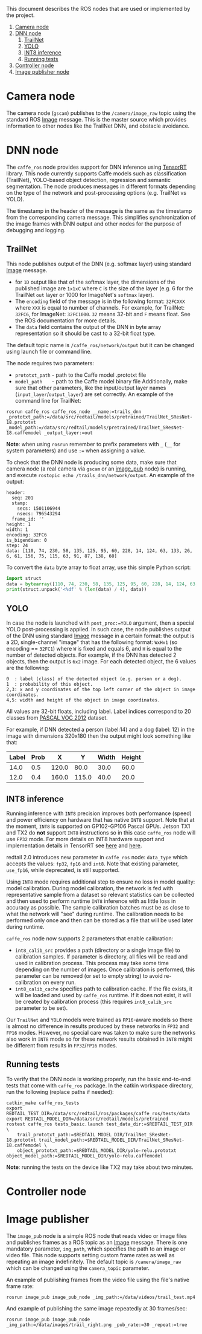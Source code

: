 This document describes the ROS nodes that are used or implemented by the project.

1. [Camera node](#camera-node)
2. [DNN node](#dnn-node)
    1. [TrailNet](#trailnet)
    2. [YOLO](#yolo)
    3. [INT8 inference](#int8-inference)
    4. [Running tests](#running-tests)
3. [Controller node](#controller-node)
3. [Image publisher node](#image-publisher)

# Camera node
The camera node (`gscam`) publishes to the `/camera/image_raw` topic using the standard ROS [Image](http://docs.ros.org/api/sensor_msgs/html/msg/Image.html) message. This is the master source which provides information to other nodes like the TrailNet DNN, and obstacle avoidance.

# DNN node
The `caffe_ros` node provides support for DNN inference using [TensorRT](https://developer.nvidia.com/tensorrt) library. This node currently supports Caffe models such as classification (TrailNet), YOLO-based object detection, regression and semantic segmentation. The node produces messages in different formats depending on the type of the network and post-processing options (e.g. TrailNet vs YOLO).

The timestamp in the header of the message is the same as the timestamp from the corresponding camera message. This simplifies synchronization of the image frames with DNN output and other nodes for the purpose of debugging and logging.

## TrailNet

This node publishes output of the DNN (e.g. softmax layer) using standard [Image](http://docs.ros.org/api/sensor_msgs/html/msg/Image.html) message.
* for `1D` output like that of the softmax layer, the dimensions of the published image are `1x1xC` where `C` is the size of the layer (e.g. 6 for the TrailNet `out` layer or 1000 for ImageNet's `softmax` layer). 
* The `encoding` field of the message is in the following format: `32FCXXX` where `XXX` is equal to number of channels. For example, for TrailNet: `32FC6`, for ImageNet: `32FC1000`. `32` means 32-bit and `F` means float. See the ROS documentation for more details. 
* The `data` field contains the output of the DNN in byte array representation so it should be cast to a 32-bit float type.

The default topic name is `/caffe_ros/network/output` but it can be changed using launch file or command line.

The node requires two parameters:
* `prototxt_path` - path to the Caffe model .prototxt file
* `model_path   ` - path to the Caffe model binary file
Additionally, make sure that other parameters, like the input/output layer names (`input_layer`/`output_layer`) are set correctly. An example of the command line for TrailNet:
```
rosrun caffe_ros caffe_ros_node __name:=trails_dnn _prototxt_path:=/data/src/redtail/models/pretrained/TrailNet_SResNet-18.prototxt _model_path:=/data/src/redtail/models/pretrained/TrailNet_SResNet-18.caffemodel _output_layer:=out
```

**Note**: when using `rosrun` remember to prefix parameters with `_` (`__` for system parameters) and use `:=` when assigning a value.

To check that the DNN node is producing some data, make sure that camera node (a real camera via `gscam` or an [image_pub](#image-publisher) node) is running, and execute `rostopic echo /trails_dnn/network/output`. An example of the output:
```
header: 
  seq: 201
  stamp: 
    secs: 1501106944
    nsecs: 796543294
  frame_id: ''
height: 1
width: 1
encoding: 32FC6
is_bigendian: 0
step: 24
data: [110, 74, 230, 58, 135, 125, 95, 60, 228, 14, 124, 63, 133, 26, 6, 61, 156, 75, 115, 63, 91, 87, 138, 60]
```
To convert the `data` byte array to float array, use this simple Python script:
```python
import struct
data = bytearray([110, 74, 230, 58, 135, 125, 95, 60, 228, 14, 124, 63, 133, 26, 6, 61, 156, 75, 115, 63, 91, 87, 138, 60])
print(struct.unpack('<%df' % (len(data) / 4), data))
```
## YOLO
In case the node is launched with `post_proc:=YOLO` argument, then a special YOLO post-processing is applied. In such case, the node publishes output of the DNN using standard [Image](http://docs.ros.org/api/sensor_msgs/html/msg/Image.html) message in a certain format: the output is a 2D, single-channel "image" that has the following format: `WxHx1` (so encoding == `32FC1`) where `W` is fixed and equals 6, and `H` is equal to the number of detected objects. For example, if the DNN has detected 2 objects, then the output is `6x2` image. For each detected object, the 6 values are the following:

    0  : label (class) of the detected object (e.g. person or a dog).
    1  : probability of this object.
    2,3: x and y coordinates of the top left corner of the object in image coordinates.
    4,5: width and height of the object in image coordinates.

All values are 32-bit floats, including label. Label indices correspond to 20 classes from [PASCAL VOC 2012](http://host.robots.ox.ac.uk/pascal/VOC/voc2012/htmldoc/index.html) dataset.

For example, if DNN detected a person (label:14) and a dog (label: 12) in the image with dimensions 320x180 then the output might look something like that:

| Label | Prob | X | Y  | Width | Height |
| ---- | --- | ----- | ----- | ---- | -----|
| 14.0 | 0.5 | 120.0 | 80.0  | 30.0 | 60.0 |
| 12.0 | 0.4 | 160.0 | 115.0 | 40.0 | 20.0 |

## INT8 inference
Running inference with `INT8` precision improves both performance (speed) and power efficiency on hardware that has native `INT8` support. Note that at the moment, `INT8` is supported on GP102-GP106 Pascal GPUs. Jetson TX1 and TX2 do **not** support `INT8` instructions so in this case `caffe_ros` node will use `FP32` mode. For more details on INT8 hardware support and implementation details in TensorRT see [here](https://devblogs.nvidia.com/mixed-precision-programming-cuda-8/) and [here](http://on-demand.gputechconf.com/gtc/2017/presentation/s7310-8-bit-inference-with-tensorrt.pdf).

redtail 2.0 introduces new parameter in `caffe_ros` node: `data_type` which accepts the values: `fp32`, `fp16` and `int8`. Note that existing parameter, `use_fp16`, while deprecated, is still supported.

Using `INT8` mode requires additional step to ensure no loss in model quality: model calibration. During model calibration, the network is fed with representative sample from a dataset so relevant statistics can be collected and then used to perform runtime `INT8` inference with as little loss in accuracy as possible. The sample calibration batches must be as close to what the network will "see" during runtime. The calibration needs to be performed only once and then can be stored as a file that will be used later during runtime.

`caffe_ros` node now supports 2 parameters that enable calibration:
* `int8_calib_src` provides a path (directory or a single image file) to calibration samples. If parameter is directory, all files will be read and used in calibration process. This process may take some time depending on the number of images. Once calibration is performed, this parameter can be removed (or set to empty string) to avoid re-calibration on every run.
* `int8_calib_cache` specifies path to calibration cache. If the file exists, it will be loaded and used by `caffe_ros` runtime. If it does not exist, it will be created by calibration process (this requires `int8_calib_src` parameter to be set).

Our `TrailNet` and `YOLO` models were trained as `FP16`-aware models so there is almost no difference in results produced by these networks in `FP32` and `FP16` modes. However, no special care was taken to make sure the networks also work in `INT8` mode so for these network results obtained in `INT8` might be different from results in `FP32`/`FP16` modes.


## Running tests
To verify that the DNN node is working properly, run the basic end-to-end tests that come with `caffe_ros` package. In the catkin workspace directory, run the following (replace paths if needed):
```
catkin_make caffe_ros_tests
export REDTAIL_TEST_DIR=/data/src/redtail/ros/packages/caffe_ros/tests/data
export REDTAIL_MODEL_DIR=/data/src/redtail/models/pretrained
rostest caffe_ros tests_basic.launch test_data_dir:=$REDTAIL_TEST_DIR \
    trail_prototxt_path:=$REDTAIL_MODEL_DIR/TrailNet_SResNet-18.prototxt trail_model_path:=$REDTAIL_MODEL_DIR/TrailNet_SResNet-18.caffemodel \
    object_prototxt_path:=$REDTAIL_MODEL_DIR/yolo-relu.prototxt object_model_path:=$REDTAIL_MODEL_DIR/yolo-relu.caffemodel
```
**Note**: running the tests on the device like TX2 may take about two minutes.

# Controller node

# Image publisher
The `image_pub` node is a simple ROS node that reads video or image files and publishes frames as a ROS topic as an [Image](http://docs.ros.org/api/sensor_msgs/html/msg/Image.html) message. There is one mandatory parameter, `img_path`, which specifies the path to an image or video file. This node supports setting custom frame rates as well as repeating an image indefinitely.
The default topic is `/camera/image_raw` which can be changed using the `camera_topic` parameter.

An example of publishing frames from the video file using the file's native frame rate:
```
rosrun image_pub image_pub_node _img_path:=/data/videos/trail_test.mp4
```

And example of publishing the same image repeatedly at 30 frames/sec:
```
rosrun image_pub image_pub_node _img_path:=/data/images/trail_right.png _pub_rate:=30 _repeat:=true
```
